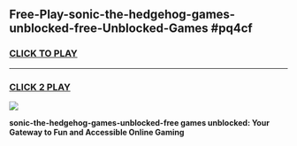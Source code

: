 
## Free-Play-sonic-the-hedgehog-games-unblocked-free-Unblocked-Games #pq4cf
<h3>
<a href="https://news.freeplayer.one?title=sonic-the-hedgehog-games-unblocked-free&ref=8M">CLICK TO PLAY</a></h3>
<hr>

<h3>
<a href="https://news.freeplayer.one?title=sonic-the-hedgehog-games-unblocked-free&ref=8M">CLICK 2 PLAY</a>
  
</h3>

<a href="https://news.freeplayer.one?title=sonic-the-hedgehog-games-unblocked-free&ref=8M"><img src="https://clearcache.store/games.png"></a>


**sonic-the-hedgehog-games-unblocked-free games unblocked: Your Gateway to Fun and Accessible Online Gaming**
